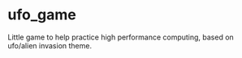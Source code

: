 # ufo_game
 Little game to help practice high performance computing, based on ufo/alien invasion theme. 
